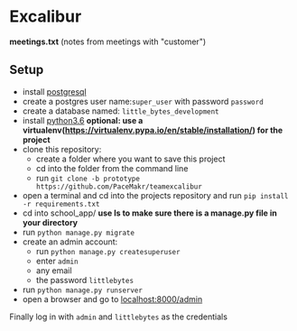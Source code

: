 # Excalibur

**meetings.txt** (notes from meetings with "customer")

## Setup

- install [postgresql](https://github.com/PaceMakr/teamexcalibur/blob/prototype/install-postgresql.md)</br>
- create a postgres user name:`super_user` with password `password`
- create a database named: `little_bytes_development`
- install [python3.6](https://www.python.org/downloads/) **optional: use a virtualenv(https://virtualenv.pypa.io/en/stable/installation/) for the project** 
- clone this repository:
	- create a folder where you want to save this project
	- cd into the folder from the command line
	- run `git clone -b prototype https://github.com/PaceMakr/teamexcalibur`
- open a terminal and cd into the projects repository and run `pip install -r requirements.txt`
- cd into school_app/ **use ls to make sure there is a manage.py file in your directory**
- run `python manage.py migrate`
- create an admin account:
	- run `python manage.py createsuperuser`
	- enter `admin`
	- any email
	- the password `littlebytes`
- run `python manage.py runserver`
- open a browser and go to [localhost:8000/admin](http://localhost:8000/admin)

Finally log in with `admin` and `littlebytes` as the credentials
